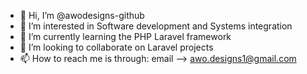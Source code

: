 - 👋 Hi, I’m @awodesigns-github
- 👀 I’m interested in Software development and Systems integration
- 🌱 I’m currently learning the PHP Laravel framework
- 💞️ I’m looking to collaborate on Laravel projects
- 📫 How to reach me is through: email --> awo.designs1@gmail.com

<!---
awodesigns-github/awodesigns-github is a ✨ special ✨ repository because its `README.md` (this file) appears on your GitHub profile.
You can click the Preview link to take a look at your changes.
--->
